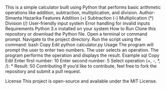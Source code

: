 This is a simple calculator built using Python that performs basic arithmetic operations like addition, subtraction, multiplication, and division.
Author- Simanta Hazarika
Features
Addition (+)
Subtraction (-)
Multiplication (*)
Division (/)
User-friendly input system
Error handling for invalid inputs
Requirements
Python 3.x installed on your system
How to Run
Clone this repository or download the Python file.
Open a terminal or command prompt.
Navigate to the project directory.
Run the script using the command:
bash
Copy
Edit
python calculator.py
Usage
The program will prompt the user to enter two numbers.
The user selects an operation.
The program performs the operation and displays the result.
Example
sql
Copy
Edit
Enter first number: 10
Enter second number: 5
Select operation (+, -, *, /): *
Result: 50
Contributing
If you’d like to contribute, feel free to fork the repository and submit a pull request.

License
This project is open-source and available under the MIT License.
